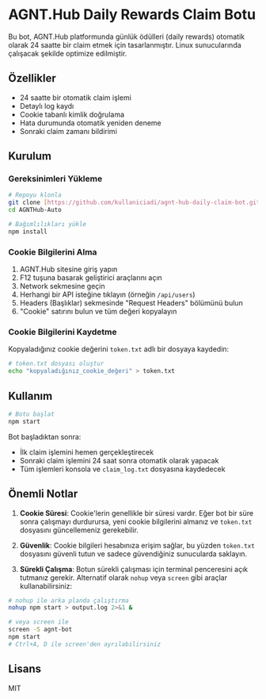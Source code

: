 # AGNT.Hub Daily Rewards Claim Botu

Bu bot, AGNT.Hub platformunda günlük ödülleri (daily rewards) otomatik olarak 24 saatte bir claim etmek için tasarlanmıştır. Linux sunucularında çalışacak şekilde optimize edilmiştir.

## Özellikler

- 24 saatte bir otomatik claim işlemi
- Detaylı log kaydı
- Cookie tabanlı kimlik doğrulama
- Hata durumunda otomatik yeniden deneme
- Sonraki claim zamanı bildirimi

## Kurulum

### Gereksinimleri Yükleme

```bash
# Repoyu klonla
git clone [https://github.com/kullaniciadi/agnt-hub-daily-claim-bot.git](https://github.com/getcakedieyoungx/AGNTHub-Auto.git
cd AGNTHub-Auto

# Bağımlılıkları yükle
npm install
```

### Cookie Bilgilerini Alma

1. AGNT.Hub sitesine giriş yapın
2. F12 tuşuna basarak geliştirici araçlarını açın
3. Network sekmesine geçin
4. Herhangi bir API isteğine tıklayın (örneğin `/api/users`)
5. Headers (Başlıklar) sekmesinde "Request Headers" bölümünü bulun
6. "Cookie" satırını bulun ve tüm değeri kopyalayın

### Cookie Bilgilerini Kaydetme

Kopyaladığınız cookie değerini `token.txt` adlı bir dosyaya kaydedin:

```bash
# token.txt dosyası oluştur
echo "kopyaladığınız_cookie_değeri" > token.txt
```

## Kullanım

```bash
# Botu başlat
npm start
```

Bot başladıktan sonra:
- İlk claim işlemini hemen gerçekleştirecek
- Sonraki claim işlemini 24 saat sonra otomatik olarak yapacak
- Tüm işlemleri konsola ve `claim_log.txt` dosyasına kaydedecek

## Önemli Notlar

1. **Cookie Süresi**: Cookie'lerin genellikle bir süresi vardır. Eğer bot bir süre sonra çalışmayı durdurursa, yeni cookie bilgilerini almanız ve `token.txt` dosyasını güncellemeniz gerekebilir.

2. **Güvenlik**: Cookie bilgileri hesabınıza erişim sağlar, bu yüzden `token.txt` dosyasını güvenli tutun ve sadece güvendiğiniz sunucularda saklayın.

3. **Sürekli Çalışma**: Botun sürekli çalışması için terminal penceresini açık tutmanız gerekir. Alternatif olarak `nohup` veya `screen` gibi araçlar kullanabilirsiniz:

```bash
# nohup ile arka planda çalıştırma
nohup npm start > output.log 2>&1 &

# veya screen ile
screen -S agnt-bot
npm start
# Ctrl+A, D ile screen'den ayrılabilirsiniz
```

## Lisans

MIT
